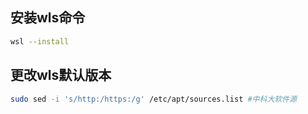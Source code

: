 ## 安装wls命令
``` bash
wsl --install
```
## 更改wls默认版本
``` bash
sudo sed -i 's/http:/https:/g' /etc/apt/sources.list #中科大软件源
```
